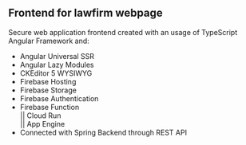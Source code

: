 ## Frontend for lawfirm webpage
Secure web application frontend created with an usage of TypeScript Angular Framework and: 

* Angular Universal SSR <br/>
* Angular Lazy Modules <br/>
* CKEditor 5 WYSIWYG <br/>
* Firebase Hosting <br/>
* Firebase Storage <br/>
* Firebase Authentication <br/>
* Firebase Function <br/>
  || Cloud Run <br/>
  || App Engine <br/>
* Connected with Spring Backend through REST API
